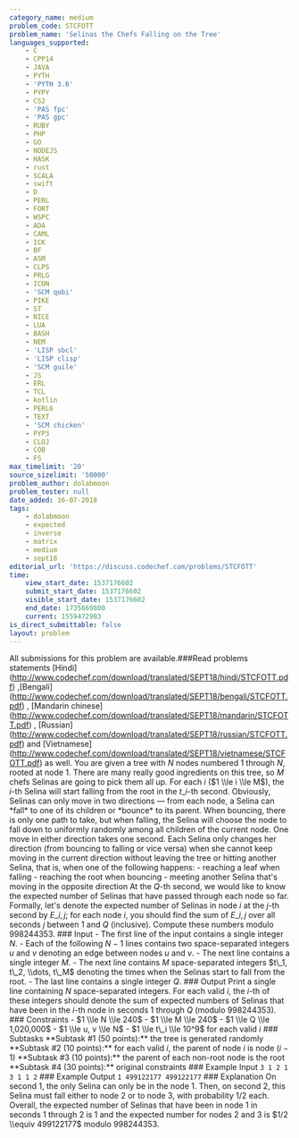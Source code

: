 ```yaml
---
category_name: medium
problem_code: STCFOTT
problem_name: 'Selinas the Chefs Falling on the Tree'
languages_supported:
    - C
    - CPP14
    - JAVA
    - PYTH
    - 'PYTH 3.6'
    - PYPY
    - CS2
    - 'PAS fpc'
    - 'PAS gpc'
    - RUBY
    - PHP
    - GO
    - NODEJS
    - HASK
    - rust
    - SCALA
    - swift
    - D
    - PERL
    - FORT
    - WSPC
    - ADA
    - CAML
    - ICK
    - BF
    - ASM
    - CLPS
    - PRLG
    - ICON
    - 'SCM qobi'
    - PIKE
    - ST
    - NICE
    - LUA
    - BASH
    - NEM
    - 'LISP sbcl'
    - 'LISP clisp'
    - 'SCM guile'
    - JS
    - ERL
    - TCL
    - kotlin
    - PERL6
    - TEXT
    - 'SCM chicken'
    - PYP3
    - CLOJ
    - COB
    - FS
max_timelimit: '20'
source_sizelimit: '50000'
problem_author: dolabmoon
problem_tester: null
date_added: 16-07-2018
tags:
    - dolabmoon
    - expected
    - inverse
    - matrix
    - medium
    - sept18
editorial_url: 'https://discuss.codechef.com/problems/STCFOTT'
time:
    view_start_date: 1537176602
    submit_start_date: 1537176602
    visible_start_date: 1537176602
    end_date: 1735669800
    current: 1559472983
is_direct_submittable: false
layout: problem
---
```

All submissions for this problem are available.\###Read problems statements \[Hindi\](http://www.codechef.com/download/translated/SEPT18/hindi/STCFOTT.pdf) ,\[Bengali\](http://www.codechef.com/download/translated/SEPT18/bengali/STCFOTT.pdf) , \[Mandarin chinese\](http://www.codechef.com/download/translated/SEPT18/mandarin/STCFOTT.pdf) , \[Russian\](http://www.codechef.com/download/translated/SEPT18/russian/STCFOTT.pdf) and \[Vietnamese\](http://www.codechef.com/download/translated/SEPT18/vietnamese/STCFOTT.pdf) as well. You are given a tree with $N$ nodes numbered $1$ through $N$, rooted at node $1$. There are many really good ingredients on this tree, so $M$ chefs Selinas are going to pick them all up. For each $i$ ($1 \\le i \\le M$), the $i$-th Selina will start falling from the root in the $t\_i$-th second. Obviously, Selinas can only move in two directions — from each node, a Selina can \*fall\* to one of its children or \*bounce\* to its parent. When bouncing, there is only one path to take, but when falling, the Selina will choose the node to fall down to uniformly randomly among all children of the current node. One move in either direction takes one second. Each Selina only changes her direction (from bouncing to falling or vice versa) when she cannot keep moving in the current direction without leaving the tree or hitting another Selina, that is, when one of the following happens: - reaching a leaf when falling - reaching the root when bouncing - meeting another Selina that's moving in the opposite direction At the $Q$-th second, we would like to know the expected number of Selinas that have passed through each node so far. Formally, let's denote the expected number of Selinas in node $i$ at the $j$-th second by $E\_{i, j}$; for each node $i$, you should find the sum of $E\_{i, j}$ over all seconds $j$ between $1$ and $Q$ (inclusive). Compute these numbers modulo $998244353$. ### Input - The first line of the input contains a single integer $N$. - Each of the following $N-1$ lines contains two space-separated integers $u$ and $v$ denoting an edge between nodes $u$ and $v$. - The next line contains a single integer $M$. - The next line contains $M$ space-separated integers $t\_1, t\_2, \\dots, t\_M$ denoting the times when the Selinas start to fall from the root. - The last line contains a single integer $Q$. ### Output Print a single line containing $N$ space-separated integers. For each valid $i$, the $i$-th of these integers should denote the sum of expected numbers of Selinas that have been in the $i$-th node in seconds $1$ through $Q$ (modulo $998244353$). ### Constraints - $1 \\le N \\le 240$ - $1 \\le M \\le 240$ - $1 \\le Q \\le 1,020,000$ - $1 \\le u, v \\le N$ - $1 \\le t\_i \\le 10^9$ for each valid $i$ ### Subtasks \*\*Subtask #1 (50 points):\*\* the tree is generated randomly \*\*Subtask #2 (10 points):\*\* for each valid $i$, the parent of node $i$ is node $(i-1)$ \*\*Subtask #3 (10 points):\*\* the parent of each non-root node is the root \*\*Subtask #4 (30 points):\*\* original constraints ### Example Input ``` 3 1 2 1 3 1 1 2 ``` ### Example Output ``` 1 499122177 499122177 ``` ### Explanation On second $1$, the only Selina can only be in the node $1$. Then, on second $2$, this Selina must fall either to node $2$ or to node $3$, with probability $1/2$ each. Overall, the expected number of Selinas that have been in node $1$ in seconds $1$ through $2$ is $1$ and the expected number for nodes $2$ and $3$ is $1/2 \\equiv 499122177$ modulo $998244353$.
